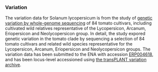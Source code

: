 ### Variation

The variation data for Solanum lycopersicum is from the study of
[genetic variation by whole-genome
sequencing](http://europepmc.org/abstract/MED/25039268) of 84 tomato
cultivars, including cultivated wild relatives representative of the
Lycopersicon, Arcanum, Eriopersicon and Neolycopersicon group. In
detail, the study expored genetic variation in the tomato clade by
sequencing a selection of 84 tomato cultivars and related wild species
representative for the Lycopersicon, Arcanum, Eriopersicon and
Neolycopersicon groups. The variation data has been submitted to the ENA
with accession
[ERP004618](http://www.ebi.ac.uk/ena/data/view/ERP004618), and has been
locus-level accessioned using [the transPLANT variation
archive](http://www.transplantdb.eu/variation/intro).
